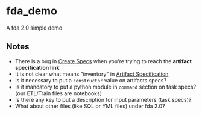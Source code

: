 # fda_demo

A fda 2.0 simple demo

## Notes

- There is a bug in [Create Specs](http://furydocs.io/molida/0.0.9-docs/guide/#/from_fda1?id=create-specs) when you're trying to reach the **artifact specification link**
- It is not clear what means "inventory" in [Artifact Specification](http://furydocs.io/molida/0.0.9-docs/guide/#/artifacts?id=artifact-specifications)
- Is it necessary to put a `constructor` value on artifacts specs?
- Is it mandatory to put a python module in `command` section on task specs? (our ETL/Train files are notebooks)
- Is there any key to put a description for input parameters (task specs)?
- What about other files (like SQL or YML files) under fda 2.0?

